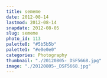 ```yaml
---
title: sememe
date: 2012-08-14
lastmod: 2012-08-14
snapdate: 2012-08-05
slug: sememe
photo_id: 113
palette0: "#5b5b5b"
palette1: "#e0e0e0"
categories: Photography
thumbnail: "./20120805-_DSF5668.jpg"
image: "./20120805-_DSF5668.jpg"
---
```

